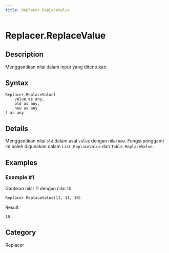 ```yaml
---
title: Replacer.ReplaceValue
---
```


# Replacer.ReplaceValue


## Description

Menggantikan nilai dalam input yang ditentukan.


## Syntax

```powerquery
Replacer.ReplaceValue(
    value as any,
    old as any,
    new as any
) as any
```


## Details

Menggantikan nilai <code>old</code> dalam asal <code>value</code> dengan nilai <code>new</code>. Fungsi pengganti ini boleh digunakan dalam <code>List.ReplaceValue</code> dan <code>Table.ReplaceValue</code>.


## Examples

### Example #1 
Gantikan nilai 11 dengan nilai 10.
```powerquery
Replacer.ReplaceValue(11, 11, 10)
```

Result: 
```powerquery
10
```




## Category
Replacer
